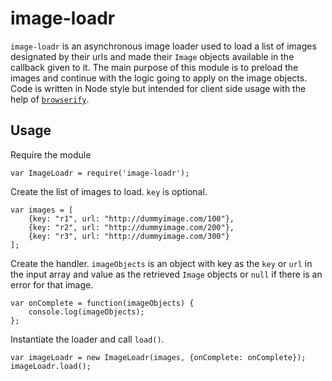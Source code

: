 image-loadr
===========

`image-loadr` is an asynchronous image loader used to load a list of images designated by their urls and made their `Image` objects available in the callback given to it. The main purpose of this module is to preload the images and continue with the logic going to apply on the image objects. Code is written in Node style but intended for client side usage with the help of [`browserify`](https://www.npmjs.org/package/browserify).

Usage
-----

Require the module
```
var ImageLoadr = require('image-loadr');
```

Create the list of images to load. `key` is optional.
```
var images = [
    {key: "r1", url: "http://dummyimage.com/100"},
    {key: "r2", url: "http://dummyimage.com/200"},
    {key: "r3", url: "http://dummyimage.com/300"}
];
```

Create the handler. `imageObjects` is an object with key as the `key` or `url` in the input array and value as the retrieved `Image` objects or `null` if there is an error for that image.
```
var onComplete = function(imageObjects) {
    console.log(imageObjects);
};
```

Instantiate the loader and call `load()`.
```
var imageLoadr = new ImageLoadr(images, {onComplete: onComplete});
imageLoadr.load();
```
